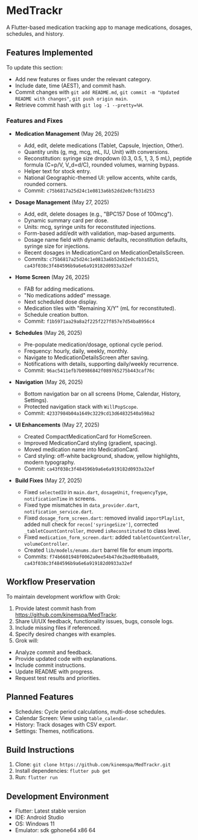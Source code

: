 # MedTrackr

A Flutter-based medication tracking app to manage medications, dosages, schedules, and history.

## Features Implemented
To update this section:
- Add new features or fixes under the relevant category.
- Include date, time (AEST), and commit hash.
- Commit changes with `git add README.md`, `git commit -m "Updated README with changes"`, `git push origin main`.
- Retrieve commit hash with `git log -1 --pretty=%H`.

### Features and Fixes
- **Medication Management** (May 26, 2025)
  - Add, edit, delete medications (Tablet, Capsule, Injection, Other).
  - Quantity units (g, mg, mcg, mL, IU, Unit) with conversions.
  - Reconstitution: syringe size dropdown (0.3, 0.5, 1, 3, 5 mL), peptide formula (C=p/V, V_d=d/C), rounded volumes, warning bypass.
  - Helper text for stock entry.
  - National Geographic-themed UI: yellow accents, white cards, rounded corners.
  - Commit: `c75b6817a25d24c1e0813a6b52dd2e0cfb31d253`

- **Dosage Management** (May 27, 2025)
  - Add, edit, delete dosages (e.g., "BPC157 Dose of 100mcg").
  - Dynamic summary card per dose.
  - Units: mcg, syringe units for reconstituted injections.
  - Form-based add/edit with validation, map-based arguments.
  - Dosage name field with dynamic defaults, reconstitution defaults, syringe size for injections.
  - Recent dosages in MedicationCard on MedicationDetailsScreen.
  - Commits: `c75b6817a25d24c1e0813a6b52dd2e0cfb31d253`, `ca43f038c3f484596b9a6e6a919182d0933a32ef`

- **Home Screen** (May 26, 2025)
  - FAB for adding medications.
  - "No medications added" message.
  - Next scheduled dose display.
  - Medication tiles with "Remaining X/Y" (mL for reconstituted).
  - Schedule creation button.
  - Commit: `f1b5971aa29a8a2f225f227f857e7d54ba8956c4`

- **Schedules** (May 26, 2025)
  - Pre-populate medication/dosage, optional cycle period.
  - Frequency: hourly, daily, weekly, monthly.
  - Navigate to MedicationDetailsScreen after saving.
  - Notifications with details, supporting daily/weekly recurrence.
  - Commit: `96ac5411efb7b0986842f089765275b443caf76c`

- **Navigation** (May 26, 2025)
  - Bottom navigation bar on all screens (Home, Calendar, History, Settings).
  - Protected navigation stack with `WillPopScope`.
  - Commit: `42337984b04a1649c3229cd13d64832540a598a2`

- **UI Enhancements** (May 27, 2025)
  - Created CompactMedicationCard for HomeScreen.
  - Improved MedicationCard styling (gradient, spacing).
  - Moved medication name into MedicationCard.
  - Card styling: off-white background, shadow, yellow highlights, modern typography.
  - Commit: `ca43f038c3f484596b9a6e6a919182d0933a32ef`

- **Build Fixes** (May 27, 2025)
  - Fixed `selectedIU` in `main.dart`, `dosageUnit`, `frequencyType`, `notificationTime` in screens.
  - Fixed type mismatches in `data_provider.dart`, `notification_service.dart`.
  - Fixed `dosage_form_screen.dart`: removed invalid `importPlaylist`, added null check for `recon['syringeSize']`, corrected `_tabletCountController`, moved `isReconstituted` to class level.
  - Fixed `medication_form_screen.dart`: added `tabletCountController`, `volumeController`.
  - Created `lib/models/enums.dart` barrel file for enum imports.
  - Commits: `f74b6601948f0062a0ee54b47de2bad9b9ba8a89`, `ca43f038c3f484596b9a6e6a919182d0933a32ef`

## Workflow Preservation
To maintain development workflow with Grok:
1. Provide latest commit hash from https://github.com/kinemspa/MedTrackr.
2. Share UI/UX feedback, functionality issues, bugs, console logs.
3. Include missing files if referenced.
4. Specify desired changes with examples.
5. Grok will:
  - Analyze commit and feedback.
  - Provide updated code with explanations.
  - Include commit instructions.
  - Update README with progress.
  - Request test results and priorities.

## Planned Features
- Schedules: Cycle period calculations, multi-dose schedules.
- Calendar Screen: View using `table_calendar`.
- History: Track dosages with CSV export.
- Settings: Themes, notifications.

## Build Instructions
1. Clone: `git clone https://github.com/kinemspa/MedTrackr.git`
2. Install dependencies: `flutter pub get`
3. Run: `flutter run`

## Development Environment
- Flutter: Latest stable version
- IDE: Android Studio
- OS: Windows 11
- Emulator: sdk gphone64 x86 64